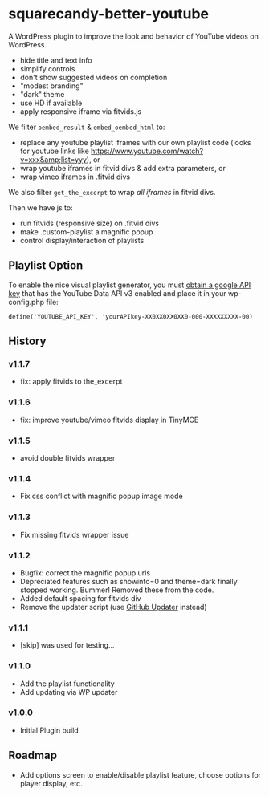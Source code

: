 # squarecandy-better-youtube

A WordPress plugin to improve the look and behavior of YouTube videos on WordPress.

- hide title and text info
- simplify controls
- don't show suggested videos on completion
- "modest branding"
- "dark" theme
- use HD if available
- apply responsive iframe via fitvids.js

We filter `oembed_result` & `embed_oembed_html` to: 
- replace any youtube playlist iframes with our own playlist code (looks for youtube links like https://www.youtube.com/watch?v=xxx&amp;list=yyy), or 
- wrap youtube iframes in fitvid divs & add extra parameters, or 
- wrap vimeo iframes in .fitvid divs

We also filter `get_the_excerpt` to wrap *all iframes* in fitvid divs.

Then we have js to:
- run fitvids (responsive size) on .fitvid divs
- make .custom-playlist a magnific popup
- control display/interaction of playlists

## Playlist Option

To enable the nice visual playlist generator, you must [obtain a google API key](https://console.cloud.google.com/cloud-resource-manager) that has the YouTube Data API v3 enabled and place it in your wp-config.php file:

`define('YOUTUBE_API_KEY', 'yourAPIkey-XX0XX0XX0XX0-000-XXXXXXXXX-00)`


## History

### v1.1.7

* fix: apply fitvids to the_excerpt

### v1.1.6

* fix: improve youtube/vimeo fitvids display in TinyMCE

### v1.1.5

* avoid double fitvids wrapper

### v1.1.4

* Fix css conflict with magnific popup image mode

### v1.1.3

* Fix missing fitvids wrapper issue

### v1.1.2

* Bugfix: correct the magnific popup urls
* Depreciated features such as showinfo=0 and theme=dark finally stopped working. Bummer! Removed these from the code.
* Added default spacing for fitvids div
* Remove the updater script (use [GitHub Updater](https://github.com/afragen/github-updater) instead)

### v1.1.1

* [skip] was used for testing...

### v1.1.0

* Add the playlist functionality
* Add updating via WP updater

### v1.0.0

* Initial Plugin build

## Roadmap

* Add options screen to enable/disable playlist feature, choose options for player display, etc.
